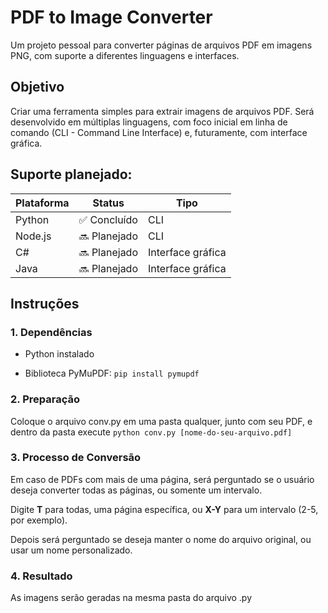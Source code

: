 # PDF to Image Converter
Um projeto pessoal para converter páginas de arquivos PDF em imagens PNG, com suporte a diferentes linguagens e interfaces.

## Objetivo
Criar uma ferramenta simples  para extrair imagens de arquivos PDF. Será desenvolvido em múltiplas linguagens, com foco inicial em linha de comando (CLI - Command Line Interface) e, futuramente, com interface gráfica.

## Suporte planejado:

| Plataforma | Status        | Tipo             |
|------------|---------------|------------------|
| Python     | ✅ Concluído | CLI            |
| Node.js    | 🔜 Planejado | CLI               |
| C#         | 🔜 Planejado | Interface gráfica |
| Java       | 🔜 Planejado | Interface gráfica |

## Instruções
### 1. Dependências
- Python instalado

- Biblioteca PyMuPDF: `pip install pymupdf`
### 2. Preparação
Coloque o arquivo conv.py em uma pasta qualquer, junto com seu PDF, e dentro da pasta execute `python conv.py [nome-do-seu-arquivo.pdf]`
### 3. Processo de Conversão
Em caso de PDFs com mais de uma página, será perguntado se o usuário deseja converter todas as páginas, ou somente um intervalo.

Digite **T** para todas, uma página específica, ou **X-Y** para um intervalo (2-5, por exemplo).

Depois será perguntado se deseja manter o nome do arquivo original, ou usar um nome personalizado.
### 4. Resultado
As imagens serão geradas na mesma pasta do arquivo .py